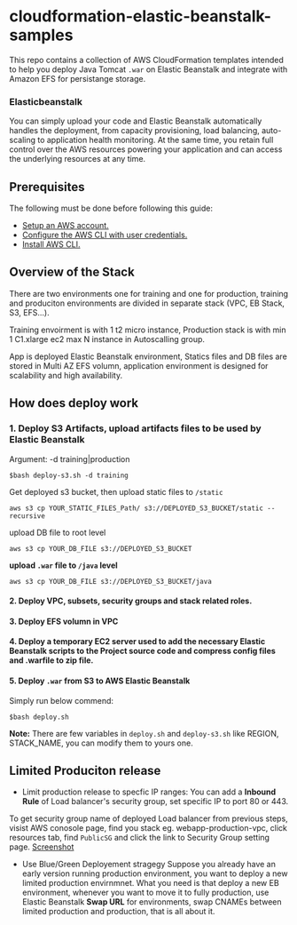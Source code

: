 # cloudformation-elastic-beanstalk-samples

This repo contains a collection of AWS CloudFormation templates intended to help you deploy Java Tomcat `.war` on Elastic Beanstalk and integrate with Amazon EFS for persistange storage.

### Elasticbeanstalk

You can simply upload your code and Elastic Beanstalk automatically handles the deployment, from capacity provisioning, load balancing, auto-scaling to application health monitoring. At the same time, you retain full control over the AWS resources powering your application and can access the underlying resources at any time.

## Prerequisites

The following must be done before following this guide:

- [Setup an AWS account.](https://aws.amazon.com/premiumsupport/knowledge-center/create-and-activate-aws-account/)
- [Configure the AWS CLI with user credentials.](https://docs.aws.amazon.com/cli/latest/userguide/cli-chap-configure.html)
- [Install AWS CLI.](https://docs.aws.amazon.com/cli/latest/userguide/cli-chap-install.html)

## Overview of the Stack

[stak overview]: stack.png

There are two environments one for training and one for production, training and produciton environments are divided in separate stack (VPC, EB Stack, S3, EFS...).

Training envoirment is with 1 t2 micro instance, Production stack is with min 1 C1.xlarge ec2 max N instance in Autoscalling group.

App is deployed Elastic Beanstalk environment, Statics files and DB files are stored in Multi AZ EFS volumn, application environment is designed for scalability and high availability.

## How does deploy work

[deploy flow]: stcf-flow.png

### 1. Deploy S3 Artifacts, upload artifacts files to be used by Elastic Beanstalk

Argument: -d training|production

```
$bash deploy-s3.sh -d training
```

Get deployed s3 bucket, then upload static files to `/static`

```
aws s3 cp YOUR_STATIC_FILES_Path/ s3://DEPLOYED_S3_BUCKET/static --recursive
```

upload DB file to root level

```
aws s3 cp YOUR_DB_FILE s3://DEPLOYED_S3_BUCKET
```

<b>upload `.war` file to `/java` level</b>

```
aws s3 cp YOUR_DB_FILE s3://DEPLOYED_S3_BUCKET/java
```

#### 2. Deploy VPC, subsets, security groups and stack related roles.

#### 3. Deploy EFS volumn in VPC

#### 4. Deploy a temporary EC2 server used to add the necessary Elastic Beanstalk scripts to the Project source code and compress config files and .warfile to zip file.

#### 5. Deploy `.war` from S3 to AWS Elastic Beanstalk

Simply run below commend:

```
$bash deploy.sh
```

<b>Note:</b> There are few variables in `deploy.sh` and `deploy-s3.sh` like REGION, STACK_NAME, you can modify them to yours one.

## Limited Produciton release

- Limit production release to specfic IP ranges:
  You can add a <b>Inbound Rule</b> of Load balancer's security group, set specific IP to port 80 or 443.

To get security group name of deployed Load balancer from previous steps, visist AWS conosole page, find you stack eg. webapp-production-vpc, click resources tab, find `PublicSG` and click the link to Security Group setting page.
[Screenshot](sc-1.png)

- Use Blue/Green Deployement stragegy
  Suppose you already have an early version running production environment, you want to deploy a new limited production envirnmnet. What you need is that deploy a new EB environment, whenever you want to move it to fully production, use Elastic Beanstalk <b>Swap URL</b> for environments, swap CNAMEs between limited production and production, that is all about it.
